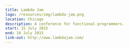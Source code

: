 ```yaml
---
title: Lambda Jam
logo: /resources/img/lambda-jam.png
location: Chicago
description: A conference for functional programmers.
start: 15 July 2015
end: 16 July 2015
link-out: http://www.lambdajam.com/
---
```

